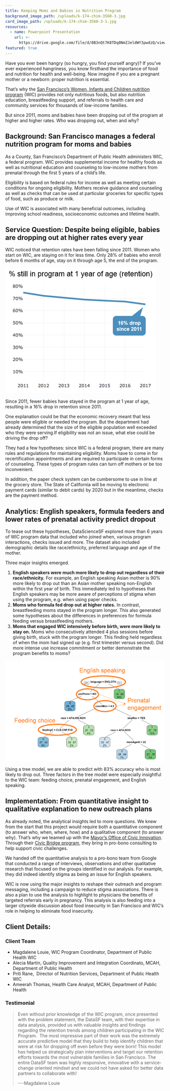 ```yaml
---
title: Keeping Moms and Babies in Nutrition Program
background_image_path: /uploads/k-174-chim-3560-3.jpg
card_image_path: /uploads/k-174-chim-3560-3-1.jpg
resources:
  - name: Powerpoint Presentation
    url: >-
      https://drive.google.com/file/d/0B3nQt7K8TDq0NmZJeldWY3pwdzQ/view?usp=sharing
featured: true
---
```



Have you ever been hangry (so hungry, you find yourself angry)? If you’ve ever experienced hangriness, you know firsthand the importance of food and nutrition for health and well-being. Now imagine if you are a pregnant mother or a newborn: proper nutrition is essential.

That’s why the [San Francisco’s Women, Infants and Children nutrition program](https://www.sfdph.org/dph/comupg/oprograms/NutritionSvcs/WIC/WIClocations.asp) (WIC) provides not only nutritious foods, but also nutrition education, breastfeeding support, and referrals to health care and community services for thousands of low-income families.

But since 2011, moms and babies have been dropping out of the program at higher and higher rates. Who was dropping out, when and why?

## Background: San Francisco manages a federal nutrition program for moms and babies

As a County, San Francisco’s Department of Public Health administers WIC, a federal program. WIC provides supplemental income for healthy foods as well as nutritional education and counseling to low-income mothers from prenatal through the first 5 years of a child’s life.

Eligibility is based on federal rules for income as well as meeting certain conditions for ongoing eligibility. Mothers receive guidance and counseling as well as checks that can be used at particular groceries for specific types of food, such as produce or milk.

Use of WIC is associated with many beneficial outcomes, including improving school readiness, socioeconomic outcomes and lifetime health.

## Service Question: Despite being eligible, babies are dropping out at higher rates every year

WIC noticed that retention rates have been falling since 2011. Women who start on WIC, are staying on it for less time. Only 28% of babies who enroll before 6 months of age, stay on it through age 5, the end of the program.

![Line chart showing decreasing retention rates (% still in program at 1 year of age) from 2011-2017](/uploads/versions/wic-droppingretention---x----477-397x---.PNG)

<figcaption>Since 2011, fewer babies have stayed in the program at 1 year of age, resulting in a 16% drop in retention since 2011.</figcaption>

One explanation could be that the economic recovery meant that less people were eligible or needed the program. But the department had already determined that the size of the eligible population well exceeded who they were serving.If eligibility was not an issue, what else could be driving the drop off?

They had a few hypotheses: since WIC is a federal program, there are many rules and regulations for maintaining eligibility. Moms have to come in for recertification appointments and are required to participate in certain forms of counseling. These types of program rules can turn off mothers or be too inconvenient.

In addition, the paper check system can be cumbersome to use in line at the grocery store. The State of California will be moving to electronic payment cards (similar to debit cards) by 2020 but in the meantime, checks are the payment method.

## Analytics: English speakers, formula feeders and lower rates of prenatal activity predict dropout

To tease out these hypotheses, DataScienceSF explored more than 6 years of WIC program data that included who joined when, various program interactions, checks issued and more. The dataset also included demographic details like race/ethnicity, preferred language and age of the mother.

Three major insights emerged.

1. **English speakers were much more likely to drop out regardless of their race/ethnicity.** For example, an English speaking Asian mother is 90% more likely to drop out than an Asian mother speaking non-English within the first year of birth. This immediately led to hypotheses that English speakers may be more aware of perceptions of stigma when using the program, e.g. when using paper checks.
2. **Moms who formula fed drop out at higher rates.** In contrast, breastfeeding moms stayed in the program longer. This also generated some hypotheses about the differences in preferences for formula feeding versus breastfeeding mothers.
3. **Moms that engaged WIC intensively before birth, were more likely to stay on.** Moms who consecutively attended 4 plus sessions before giving birth, stuck with the program longer. This finding held regardless of when the mom had signed up (e.g. first trimester versus second). Did more intense use increase commitment or better demonstrate the program benefits to moms?

![Diagram of tree model used to identify the most important factors that predicted drop outs.](/uploads/versions/wic-treediagram---x----830-523x---.PNG)

<figcaption>Using a tree model, we are able to predict with 83% accuracy who is most likely to drop out. Three factors in the tree model were especially insightful to the WIC team: feeding choice, prenatal engagement, and English speaking.</figcaption>

## Implementation: From quantitative insight to qualitative explanation to new outreach plans

As already noted, the analytical insights led to more questions. We knew from the start that this project would require both a quantitative component (to answer who, when, where, how) and a qualitative component (to answer why). That’s why we teamed up with the [Mayor’s Office of Civic Innovation](http://www.innovation.sfgov.org/). Through their [Civic Bridge program](http://www.innovation.sfgov.org/civic-bridge), they bring in pro-bono consulting to help support civic challenges.

We handed off the quantitative analysis to a pro-bono team from Google that conducted a range of interviews, observations and other qualitative research that focused on the groups identified in our analysis. For example, they did indeed identify stigma as being an issue for English speakers.

WIC is now using the major insights to reshape their outreach and program messaging, including a campaign to reduce stigma associations. There is also a plan to use the analysis to highlight to physicians the benefits of targeted referrals early in pregnancy. This analysis is also feeding into a larger citywide discussion about food insecurity in San Francisco and WIC’s role in helping to eliminate food insecurity.

## Client Details:

### Client Team

* Magdalene Louie, WIC Program Coordinator, Department of Public Health WIC
* Alecia Martin, Quality Improvement and Integration Coordinato, MCAH, Department of Public Health
* Priti Rane, &nbsp;Director of Nutrition Services, Department of Public Health WIC
* Ameerah Thomas, Health Care Analyst, MCAH, Department of Public Health

### Testimonial

> Even without prior knowledge of the WIC program, once presented with the problem statement, the DataSF team, with their expertise in data analysis, provided us with valuable insights and findings regarding the retention trends among children participating in the WIC Program. &nbsp;The most impressive part of their work was the extremely accurate predictive model that they build to help identify children that were at risk for dropping off even before they were born! This model has helped us strategically plan interventions and target our retention efforts towards the most vulnerable families in San Francisco. The entire DataSF team was highly responsive, innovative with a service-change oriented mindset and we could not have asked for better data partners to collaborate with!
>
>
> ---Magdalene Louie